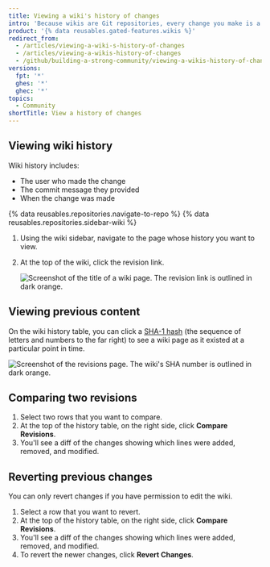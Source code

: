 ```yaml
---
title: Viewing a wiki's history of changes
intro: 'Because wikis are Git repositories, every change you make is a commit that you can view.'
product: '{% data reusables.gated-features.wikis %}'
redirect_from:
  - /articles/viewing-a-wiki-s-history-of-changes
  - /articles/viewing-a-wikis-history-of-changes
  - /github/building-a-strong-community/viewing-a-wikis-history-of-changes
versions:
  fpt: '*'
  ghes: '*'
  ghec: '*'
topics:
  - Community
shortTitle: View a history of changes
---
```


## Viewing wiki history

Wiki history includes:
- The user who made the change
- The commit message they provided
- When the change was made

{% data reusables.repositories.navigate-to-repo %}
{% data reusables.repositories.sidebar-wiki %}
1. Using the wiki sidebar, navigate to the page whose history you want to view.
1. At the top of the wiki, click the revision link.

   ![Screenshot of the title of a wiki page. The revision link is outlined in dark orange.](/assets/images/help/wiki/wiki-revision-link.png)

## Viewing previous content

On the wiki history table, you can click a [SHA-1 hash](https://en.wikipedia.org/wiki/SHA-1)
(the sequence of letters and numbers to the far right) to see a wiki page as it
existed at a particular point in time.

![Screenshot of the revisions page. The wiki's SHA number is outlined in dark orange.](/assets/images/help/wiki/wiki-sha-number.png)

## Comparing two revisions

1. Select two rows that you want to compare.
1. At the top of the history table, on the right side, click **Compare Revisions**.
1. You'll see a diff of the changes showing which lines were added, removed, and
modified.

## Reverting previous changes

You can only revert changes if you have permission to edit the wiki.

1. Select a row that you want to revert.
1. At the top of the history table, on the right side, click **Compare Revisions**.
1. You'll see a diff of the changes showing which lines were added, removed, and modified.
1. To revert the newer changes, click **Revert Changes**.
